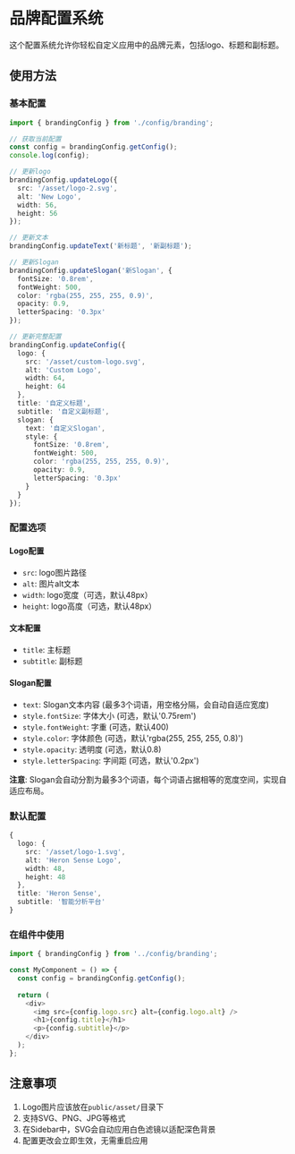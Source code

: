# 品牌配置系统

这个配置系统允许你轻松自定义应用中的品牌元素，包括logo、标题和副标题。

## 使用方法

### 基本配置

```typescript
import { brandingConfig } from './config/branding';

// 获取当前配置
const config = brandingConfig.getConfig();
console.log(config);

// 更新logo
brandingConfig.updateLogo({
  src: '/asset/logo-2.svg',
  alt: 'New Logo',
  width: 56,
  height: 56
});

// 更新文本
brandingConfig.updateText('新标题', '新副标题');

// 更新Slogan
brandingConfig.updateSlogan('新Slogan', {
  fontSize: '0.8rem',
  fontWeight: 500,
  color: 'rgba(255, 255, 255, 0.9)',
  opacity: 0.9,
  letterSpacing: '0.3px'
});

// 更新完整配置
brandingConfig.updateConfig({
  logo: {
    src: '/asset/custom-logo.svg',
    alt: 'Custom Logo',
    width: 64,
    height: 64
  },
  title: '自定义标题',
  subtitle: '自定义副标题',
  slogan: {
    text: '自定义Slogan',
    style: {
      fontSize: '0.8rem',
      fontWeight: 500,
      color: 'rgba(255, 255, 255, 0.9)',
      opacity: 0.9,
      letterSpacing: '0.3px'
    }
  }
});
```

### 配置选项

#### Logo配置
- `src`: logo图片路径
- `alt`: 图片alt文本
- `width`: logo宽度（可选，默认48px）
- `height`: logo高度（可选，默认48px）

#### 文本配置
- `title`: 主标题
- `subtitle`: 副标题

#### Slogan配置
- `text`: Slogan文本内容 (最多3个词语，用空格分隔，会自动自适应宽度)
- `style.fontSize`: 字体大小 (可选，默认'0.75rem')
- `style.fontWeight`: 字重 (可选，默认400)
- `style.color`: 字体颜色 (可选，默认'rgba(255, 255, 255, 0.8)')
- `style.opacity`: 透明度 (可选，默认0.8)
- `style.letterSpacing`: 字间距 (可选，默认'0.2px')

**注意**: Slogan会自动分割为最多3个词语，每个词语占据相等的宽度空间，实现自适应布局。

### 默认配置

```typescript
{
  logo: {
    src: '/asset/logo-1.svg',
    alt: 'Heron Sense Logo',
    width: 48,
    height: 48
  },
  title: 'Heron Sense',
  subtitle: '智能分析平台'
}
```

### 在组件中使用

```typescript
import { brandingConfig } from '../config/branding';

const MyComponent = () => {
  const config = brandingConfig.getConfig();
  
  return (
    <div>
      <img src={config.logo.src} alt={config.logo.alt} />
      <h1>{config.title}</h1>
      <p>{config.subtitle}</p>
    </div>
  );
};
```

## 注意事项

1. Logo图片应该放在`public/asset/`目录下
2. 支持SVG、PNG、JPG等格式
3. 在Sidebar中，SVG会自动应用白色滤镜以适配深色背景
4. 配置更改会立即生效，无需重启应用
